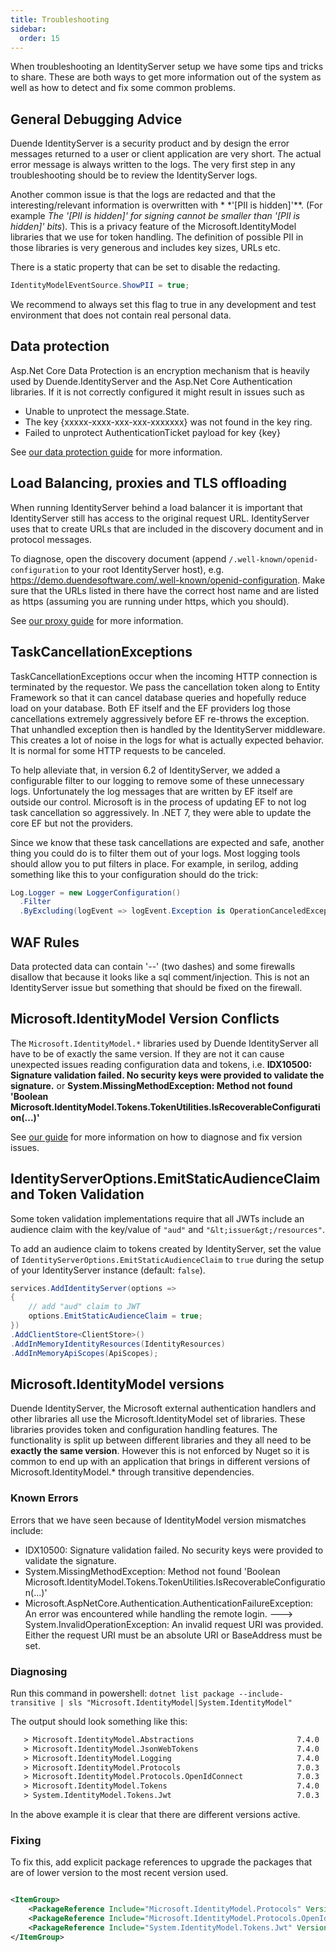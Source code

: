 ```yaml
---
title: Troubleshooting
sidebar:
  order: 15
---
```


When troubleshooting an IdentityServer setup we have some tips and tricks to share. These are both ways to get more
information out of the system as well as how to detect and fix some common problems.

## General Debugging Advice

Duende IdentityServer is a security product and by design the error messages returned to a user or client application
are very short. The actual error message is always written to the logs. The very first step in any troubleshooting
should be to review the IdentityServer logs.

Another common issue is that the logs are redacted and that the interesting/relevant information is overwritten with *
*'[PII is hidden]'**. (For example *The '[PII is hidden]' for signing cannot be smaller than '[PII is hidden]' bits*).
This is a privacy feature of the Microsoft.IdentityModel libraries that we use for token handling. The definition of
possible PII in those libraries is very generous and includes key sizes, URLs etc.

There is a static property that can be set to disable the redacting.

```csharp
IdentityModelEventSource.ShowPII = true; 
```

We recommend to always set this flag to true in any development and test environment that does not contain real personal
data.

## Data protection

Asp.Net Core Data Protection is an encryption mechanism that is heavily used by Duende.IdentityServer and the Asp.Net
Core Authentication libraries. If it is not correctly configured it might result in issues such as

* Unable to unprotect the message.State.
* The key {xxxxx-xxxx-xxx-xxx-xxxxxxx} was not found in the key ring.
* Failed to unprotect AuthenticationTicket payload for key {key}

See [our data protection guide](/identityserver/v7/deployment#data-protection-keys) for more
information.

## Load Balancing, proxies and TLS offloading

When running IdentityServer behind a load balancer it is important that IdentityServer still has access to the original
request URL. IdentityServer uses that to create URLs that are included in the discovery document and in protocol
messages.

To diagnose, open the discovery document (append `/.well-known/openid-configuration` to your root IdentityServer host),
e.g. https://demo.duendesoftware.com/.well-known/openid-configuration. Make sure that the URLs listed in there have the
correct host name and are listed as https (assuming you are running under https, which you should).

See [our proxy guide](/identityserver/v7/deployment#proxy-servers-and-load-balancers) for more information.

## TaskCancellationExceptions

TaskCancellationExceptions occur when the incoming HTTP connection is terminated by the requestor. We pass the
cancellation token along to Entity Framework so that it can cancel database queries and hopefully reduce load on your
database. Both EF itself and the EF providers log those cancellations extremely aggressively before EF re-throws the
exception. That unhandled exception then is handled by the IdentityServer middleware. This creates a lot of noise in the
logs for what is actually expected behavior. It is normal for some HTTP requests to be canceled.

To help alleviate that, in version 6.2 of IdentityServer, we added a configurable filter to our logging to remove some
of these unnecessary logs. Unfortunately the log messages that are written by EF itself are outside our control.
Microsoft is in the process of updating EF to not log task cancellation so aggressively. In .NET 7, they were able to
update the core EF but not the providers.

Since we know that these task cancellations are expected and safe, another thing you could do is to filter them out of
your logs. Most logging tools should allow you to put filters in place. For example, in serilog, adding something like
this to your configuration should do the trick:

```csharp
Log.Logger = new LoggerConfiguration()
  .Filter
  .ByExcluding(logEvent => logEvent.Exception is OperationCanceledException)
```

## WAF Rules

Data protected data can contain '--' (two dashes) and some firewalls disallow that because it looks like a sql
comment/injection. This is not an IdentityServer issue but something that should be fixed on the firewall.

## Microsoft.IdentityModel Version Conflicts

The `Microsoft.IdentityModel.*` libraries used by Duende IdentityServer all have to be of exactly the same version. If
they are not it can cause unexpected issues reading configuration data and tokens, i.e. **IDX10500: Signature validation
failed. No security keys were provided to validate the signature.** or **System.MissingMethodException: Method not
found 'Boolean Microsoft.IdentityModel.Tokens.TokenUtilities.IsRecoverableConfiguration(...)'**

See [our guide](#microsoftidentitymodel-versions) for more information on how to diagnose and fix version issues.

## IdentityServerOptions.EmitStaticAudienceClaim and Token Validation

Some token validation implementations require that all JWTs
include an audience claim with the key/value of `"aud"` and `"&lt;issuer&gt;/resources"`.

To add an audience claim to tokens created by IdentityServer, set the
value of `IdentityServerOptions.EmitStaticAudienceClaim` to `true` during the setup
of your IdentityServer instance (default: `false`).

```csharp
services.AddIdentityServer(options =>
{
    // add "aud" claim to JWT
    options.EmitStaticAudienceClaim = true;
})
.AddClientStore<ClientStore>()
.AddInMemoryIdentityResources(IdentityResources)
.AddInMemoryApiScopes(ApiScopes);
```

## Microsoft.IdentityModel versions

Duende IdentityServer, the Microsoft external authentication handlers and other libraries all use the
Microsoft.IdentityModel set of libraries. These libraries provides token and configuration handling features. The
functionality is split up between different libraries and they all need to be **exactly the same version**. However this
is not enforced by Nuget so it is common to end up with an application that brings in different versions of
Microsoft.IdentityModel.* through transitive dependencies.

### Known Errors

Errors that we have seen because of IdentityModel version mismatches include:

* IDX10500: Signature validation failed. No security keys were provided to validate the signature.
* System.MissingMethodException: Method not found 'Boolean
  Microsoft.IdentityModel.Tokens.TokenUtilities.IsRecoverableConfiguration(...)'
* Microsoft.AspNetCore.Authentication.AuthenticationFailureException: An error was encountered while handling the remote
  login. ---> System.InvalidOperationException: An invalid request URI was provided. Either the request URI must be an
  absolute URI or BaseAddress must be set.

### Diagnosing

Run this command in powershell:
`dotnet list package --include-transitive | sls "Microsoft.IdentityModel|System.IdentityModel"`

The output should look something like this:

```txt
   > Microsoft.IdentityModel.Abstractions                       7.4.0
   > Microsoft.IdentityModel.JsonWebTokens                      7.4.0
   > Microsoft.IdentityModel.Logging                            7.4.0
   > Microsoft.IdentityModel.Protocols                          7.0.3
   > Microsoft.IdentityModel.Protocols.OpenIdConnect            7.0.3
   > Microsoft.IdentityModel.Tokens                             7.4.0
   > System.IdentityModel.Tokens.Jwt                            7.0.3
```

In the above example it is clear that there are different versions active.

### Fixing

To fix this, add explicit package references to upgrade the packages that are of lower version to the most recent
version used.

```xml

<ItemGroup>
    <PackageReference Include="Microsoft.IdentityModel.Protocols" Version="7.4.0"/>
    <PackageReference Include="Microsoft.IdentityModel.Protocols.OpenIdConnect" Version="7.4.0"/>
    <PackageReference Include="System.IdentityModel.Tokens.Jwt" Version="7.4.0"/>
</ItemGroup>
```

